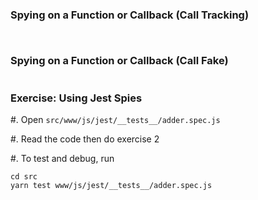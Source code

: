 ### Spying on a Function or Callback (Call Tracking)

~~~ {.javascript insert="../../../src/examples/js/spy.spec.js" token="beforeEach"}
~~~

~~~ {.javascript insert="../../../src/examples/js/spy.spec.js" token="call"}
~~~

### Spying on a Function or Callback (Call Fake)

~~~ {.javascript insert="../../../src/examples/js/spy.spec.js" token="callFake"}
~~~

### Exercise: Using Jest Spies

  #. Open `src/www/js/jest/__tests__/adder.spec.js`

  #. Read the code then do exercise 2

  #. To test and debug, run

~~~
cd src
yarn test www/js/jest/__tests__/adder.spec.js
~~~
